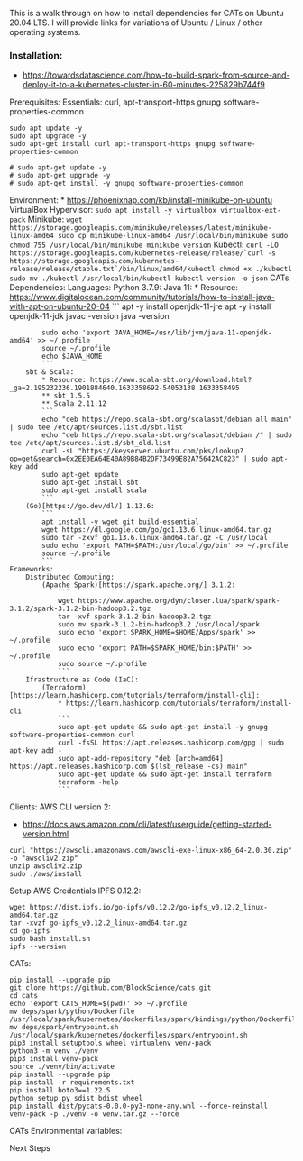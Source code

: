 

This is a walk through on how to install dependencies for CATs on Ubuntu 20.04 LTS. 
I will provide links for variations of Ubuntu / Linux / other operating systems.


### Installation:
* https://towardsdatascience.com/how-to-build-spark-from-source-and-deploy-it-to-a-kubernetes-cluster-in-60-minutes-225829b744f9

Prerequisites:
Essentials: curl, apt-transport-https gnupg software-properties-common
```
sudo apt update -y
sudo apt upgrade -y
sudo apt-get install curl apt-transport-https gnupg software-properties-common

# sudo apt-get update -y
# sudo apt-get upgrade -y
# sudo apt-get install -y gnupg software-properties-common
```

Environment:
    * https://phoenixnap.com/kb/install-minikube-on-ubuntu
    VirtualBox Hypervisor:
        ```
        sudo apt install -y virtualbox virtualbox-ext-pack
        ```
    Minikube:
        ```
        wget https://storage.googleapis.com/minikube/releases/latest/minikube-linux-amd64
        sudo cp minikube-linux-amd64 /usr/local/bin/minikube
        sudo chmod 755 /usr/local/bin/minikube
        minikube version
        ```
    Kubectl:
        ```
        curl -LO https://storage.googleapis.com/kubernetes-release/release/`curl -s https://storage.googleapis.com/kubernetes-release/release/stable.txt`/bin/linux/amd64/kubectl
        chmod +x ./kubectl
        sudo mv ./kubectl /usr/local/bin/kubectl
        kubectl version -o json
        ```
CATs Dependencies:
    Languages:
        Python 3.7.9:
        Java 11:
            * Resource: https://www.digitalocean.com/community/tutorials/how-to-install-java-with-apt-on-ubuntu-20-04
            ```
            apt -y install openjdk-11-jre
            apt -y install openjdk-11-jdk
            javac -version
            java -version

            sudo echo 'export JAVA_HOME=/usr/lib/jvm/java-11-openjdk-amd64' >> ~/.profile
            source ~/.profile
            echo $JAVA_HOME
            ```
        sbt & Scala:
            * Resource: https://www.scala-sbt.org/download.html?_ga=2.195232236.1901884640.1633358692-54053138.1633358495
            ** sbt 1.5.5
            ** Scala 2.11.12
            ```
            echo "deb https://repo.scala-sbt.org/scalasbt/debian all main" | sudo tee /etc/apt/sources.list.d/sbt.list
            echo "deb https://repo.scala-sbt.org/scalasbt/debian /" | sudo tee /etc/apt/sources.list.d/sbt_old.list
            curl -sL "https://keyserver.ubuntu.com/pks/lookup?op=get&search=0x2EE0EA64E40A89B84B2DF73499E82A75642AC823" | sudo apt-key add
            sudo apt-get update
            sudo apt-get install sbt
            sudo apt-get install scala
            ```
        (Go)[https://go.dev/dl/] 1.13.6:
            ```
            apt install -y wget git build-essential
            wget https://dl.google.com/go/go1.13.6.linux-amd64.tar.gz
            sudo tar -zxvf go1.13.6.linux-amd64.tar.gz -C /usr/local
            sudo echo 'export PATH=$PATH:/usr/local/go/bin' >> ~/.profile
            source ~/.profile
            ```
    Frameworks:
        Distributed Computing:
            (Apache Spark)[https://spark.apache.org/] 3.1.2:
                ```
                wget https://www.apache.org/dyn/closer.lua/spark/spark-3.1.2/spark-3.1.2-bin-hadoop3.2.tgz
                tar -xvf spark-3.1.2-bin-hadoop3.2.tgz
                sudo mv spark-3.1.2-bin-hadoop3.2 /usr/local/spark
                sudo echo 'export SPARK_HOME=$HOME/Apps/spark' >> ~/.profile
                sudo echo 'export PATH=$SPARK_HOME/bin:$PATH' >> ~/.profile
                sudo source ~/.profile
                ```
        Ifrastructure as Code (IaC):
            (Terraform)[https://learn.hashicorp.com/tutorials/terraform/install-cli]:
                * https://learn.hashicorp.com/tutorials/terraform/install-cli
                ```
                sudo apt-get update && sudo apt-get install -y gnupg software-properties-common curl
                curl -fsSL https://apt.releases.hashicorp.com/gpg | sudo apt-key add -
                sudo apt-add-repository "deb [arch=amd64] https://apt.releases.hashicorp.com $(lsb_release -cs) main"
                sudo apt-get update && sudo apt-get install terraform
                terraform -help
                ```
Clients:
AWS CLI version 2:
* https://docs.aws.amazon.com/cli/latest/userguide/getting-started-version.html
```
curl "https://awscli.amazonaws.com/awscli-exe-linux-x86_64-2.0.30.zip" -o "awscliv2.zip"
unzip awscliv2.zip
sudo ./aws/install
```
Setup AWS Credentials
IPFS 0.12.2:
```
wget https://dist.ipfs.io/go-ipfs/v0.12.2/go-ipfs_v0.12.2_linux-amd64.tar.gz
tar -xvzf go-ipfs_v0.12.2_linux-amd64.tar.gz
cd go-ipfs
sudo bash install.sh
ipfs --version
```
CATs:
```
pip install --upgrade pip
git clone https://github.com/BlockScience/cats.git
cd cats
echo 'export CATS_HOME=$(pwd)' >> ~/.profile
mv deps/spark/python/Dockerfile /usr/local/spark/kubernetes/dockerfiles/spark/bindings/python/Dockerfile
mv deps/spark/entrypoint.sh /usr/local/spark/kubernetes/dockerfiles/spark/entrypoint.sh
pip3 install setuptools wheel virtualenv venv-pack
python3 -m venv ./venv
pip3 install venv-pack
source ./venv/bin/activate
pip install --upgrade pip
pip install -r requirements.txt
pip install boto3==1.22.5
python setup.py sdist bdist_wheel
pip install dist/pycats-0.0.0-py3-none-any.whl --force-reinstall
venv-pack -p ./venv -o venv.tar.gz --force
```
CATs Environmental variables:


Next Steps